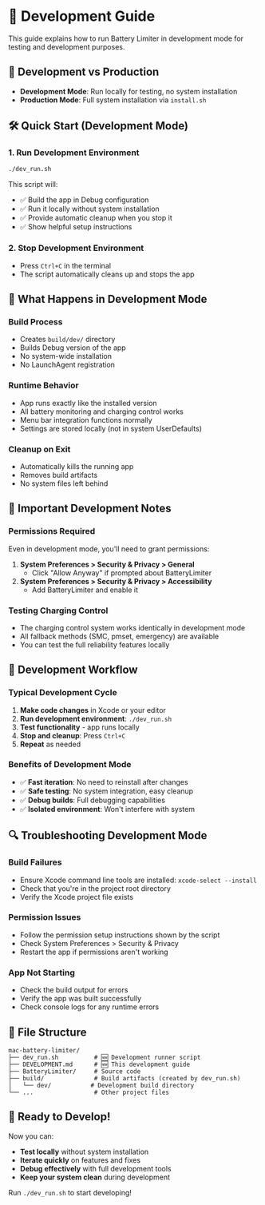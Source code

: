 # 🚀 Development Guide

This guide explains how to run Battery Limiter in development mode for testing and development purposes.

## 🎯 Development vs Production

- **Development Mode**: Run locally for testing, no system installation
- **Production Mode**: Full system installation via `install.sh`

## 🛠️ Quick Start (Development Mode)

### 1. **Run Development Environment**
```bash
./dev_run.sh
```

This script will:
- ✅ Build the app in Debug configuration
- ✅ Run it locally without system installation
- ✅ Provide automatic cleanup when you stop it
- ✅ Show helpful setup instructions

### 2. **Stop Development Environment**
- Press `Ctrl+C` in the terminal
- The script automatically cleans up and stops the app

## 🔧 What Happens in Development Mode

### **Build Process**
- Creates `build/dev/` directory
- Builds Debug version of the app
- No system-wide installation
- No LaunchAgent registration

### **Runtime Behavior**
- App runs exactly like the installed version
- All battery monitoring and charging control works
- Menu bar integration functions normally
- Settings are stored locally (not in system UserDefaults)

### **Cleanup on Exit**
- Automatically kills the running app
- Removes build artifacts
- No system files left behind

## 🚨 Important Development Notes

### **Permissions Required**
Even in development mode, you'll need to grant permissions:
1. **System Preferences > Security & Privacy > General**
   - Click "Allow Anyway" if prompted about BatteryLimiter
2. **System Preferences > Security & Privacy > Accessibility**
   - Add BatteryLimiter and enable it

### **Testing Charging Control**
- The charging control system works identically in development mode
- All fallback methods (SMC, pmset, emergency) are available
- You can test the full reliability features locally

## 🧪 Development Workflow

### **Typical Development Cycle**
1. **Make code changes** in Xcode or your editor
2. **Run development environment**: `./dev_run.sh`
3. **Test functionality** - app runs locally
4. **Stop and cleanup**: Press `Ctrl+C`
5. **Repeat** as needed

### **Benefits of Development Mode**
- ✅ **Fast iteration**: No need to reinstall after changes
- ✅ **Safe testing**: No system integration, easy cleanup
- ✅ **Debug builds**: Full debugging capabilities
- ✅ **Isolated environment**: Won't interfere with system

## 🔍 Troubleshooting Development Mode

### **Build Failures**
- Ensure Xcode command line tools are installed: `xcode-select --install`
- Check that you're in the project root directory
- Verify the Xcode project file exists

### **Permission Issues**
- Follow the permission setup instructions shown by the script
- Check System Preferences > Security & Privacy
- Restart the app if permissions aren't working

### **App Not Starting**
- Check the build output for errors
- Verify the app was built successfully
- Check console logs for any runtime errors

## 📁 File Structure

```
mac-battery-limiter/
├── dev_run.sh          # 🆕 Development runner script
├── DEVELOPMENT.md      # 🆕 This development guide
├── BatteryLimiter/     # Source code
├── build/              # Build artifacts (created by dev_run.sh)
│   └── dev/           # Development build directory
└── ...                 # Other project files
```

## 🎉 Ready to Develop!

Now you can:
- **Test locally** without system installation
- **Iterate quickly** on features and fixes
- **Debug effectively** with full development tools
- **Keep your system clean** during development

Run `./dev_run.sh` to start developing!
